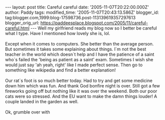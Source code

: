 \-\-- layout: post title: Careful careful date:
\'2005-11-07T20:22:00.000Z\' author: Paddy tags: modified\_time:
\'2005-11-07T20:43:13.586Z\' blogger\_id:
tag:blogger.com,1999:blog-17598736.post-113139619357297613
blogger\_orig\_url:
https://paddeesplace.blogspot.com/2005/11/careful-careful.html \-\--
Well my girlfriend reads my blog now so I better be careful what I type.
Have I mentioned how lovely she is, lol.\
\
Except when it comes to computers. She better than the average person.
But sometimes it takes some explaining about things. I\`m not the best
teacher in the world which doesn\`t help and I have the patience of a
saint who\`s failed the \'being as patient as a saint\' exam. Sometimes
I wish she would just say \'ah yeah, right\' like I made perfect sense.
Then go to something like wikipedia and find a better explanation!\
\
Our rat\`s foot is so much better today. Had to try and get some
medicine down him which was fun. And thank God bonfire night is over.
Still got a few fireworks going off but nothing like it was over the
weekend. Both our poor cats were so stressed. And the EU want to make
the damn things louder! A couple landed in the garden as well.\
\
Ok, grumble over with
